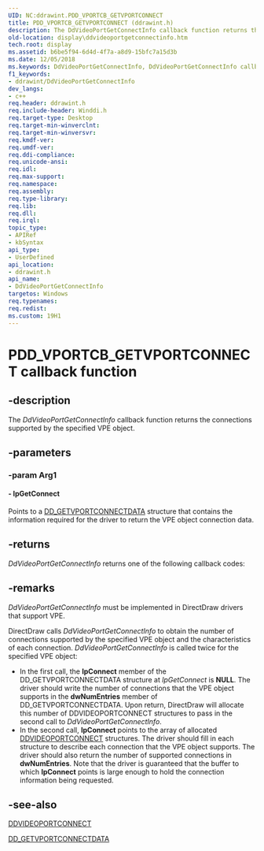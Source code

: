 ```yaml
---
UID: NC:ddrawint.PDD_VPORTCB_GETVPORTCONNECT
title: PDD_VPORTCB_GETVPORTCONNECT (ddrawint.h)
description: The DdVideoPortGetConnectInfo callback function returns the connections supported by the specified VPE object.
old-location: display\ddvideoportgetconnectinfo.htm
tech.root: display
ms.assetid: b6be5f94-6d4d-4f7a-a8d9-15bfc7a15d3b
ms.date: 12/05/2018
ms.keywords: DdVideoPortGetConnectInfo, DdVideoPortGetConnectInfo callback function [Display Devices], PDD_VPORTCB_GETVPORTCONNECT, PDD_VPORTCB_GETVPORTCONNECT callback, ddfncs_10f9e183-b3f5-42c4-b97a-c44f8b5ea791.xml, ddrawint/DdVideoPortGetConnectInfo, display.ddvideoportgetconnectinfo
f1_keywords:
- ddrawint/DdVideoPortGetConnectInfo
dev_langs:
- c++
req.header: ddrawint.h
req.include-header: Winddi.h
req.target-type: Desktop
req.target-min-winverclnt: 
req.target-min-winversvr: 
req.kmdf-ver: 
req.umdf-ver: 
req.ddi-compliance: 
req.unicode-ansi: 
req.idl: 
req.max-support: 
req.namespace: 
req.assembly: 
req.type-library: 
req.lib: 
req.dll: 
req.irql: 
topic_type:
- APIRef
- kbSyntax
api_type:
- UserDefined
api_location:
- ddrawint.h
api_name:
- DdVideoPortGetConnectInfo
targetos: Windows
req.typenames: 
req.redist: 
ms.custom: 19H1
---
```


# PDD_VPORTCB_GETVPORTCONNECT callback function


## -description


The <i>DdVideoPortGetConnectInfo</i> callback function returns the connections supported by the specified VPE object.


## -parameters




### -param Arg1








#### - lpGetConnect

Points to a <a href="https://docs.microsoft.com/windows/desktop/api/ddrawint/ns-ddrawint-dd_getvportconnectdata">DD_GETVPORTCONNECTDATA</a> structure that contains the information required for the driver to return the VPE object connection data.


## -returns



<i>DdVideoPortGetConnectInfo</i> returns one of the following callback codes:




## -remarks



<i>DdVideoPortGetConnectInfo</i> must be implemented in DirectDraw drivers that support VPE.

DirectDraw calls <i>DdVideoPortGetConnectInfo</i> to obtain the number of connections supported by the specified VPE object and the characteristics of each connection. <i>DdVideoPortGetConnectInfo</i> is called twice for the specified VPE object:

<ul>
<li>
In the first call, the <b>lpConnect</b> member of the DD_GETVPORTCONNECTDATA structure at <i>lpGetConnect</i> is <b>NULL</b>. The driver should write the number of connections that the VPE object supports in the <b>dwNumEntries</b> member of DD_GETVPORTCONNECTDATA. Upon return, DirectDraw will allocate this number of DDVIDEOPORTCONNECT structures to pass in the second call to <i>DdVideoPortGetConnectInfo</i>.

</li>
<li>
In the second call, <b>lpConnect</b> points to the array of allocated <a href="https://docs.microsoft.com/windows-hardware/drivers/ddi/content/ksmedia/ns-ksmedia-_ddvideoportconnect">DDVIDEOPORTCONNECT</a> structures. The driver should fill in each structure to describe each connection that the VPE object supports. The driver should also return the number of supported connections in <b>dwNumEntries</b>. Note that the driver is guaranteed that the buffer to which <b>lpConnect</b> points is large enough to hold the connection information being requested.

</li>
</ul>



## -see-also




<a href="https://docs.microsoft.com/windows-hardware/drivers/ddi/content/ksmedia/ns-ksmedia-_ddvideoportconnect">DDVIDEOPORTCONNECT</a>



<a href="https://docs.microsoft.com/windows/desktop/api/ddrawint/ns-ddrawint-dd_getvportconnectdata">DD_GETVPORTCONNECTDATA</a>
 

 

